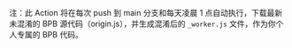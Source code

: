 注：此 Action 将在每次 push 到 main 分支和每天凌晨 1 点自动执行，下载最新未混淆的 BPB 源代码（origin.js），并生成混淆后的 `_worker.js` 文件，作为你个人专属的 BPB 代码。
